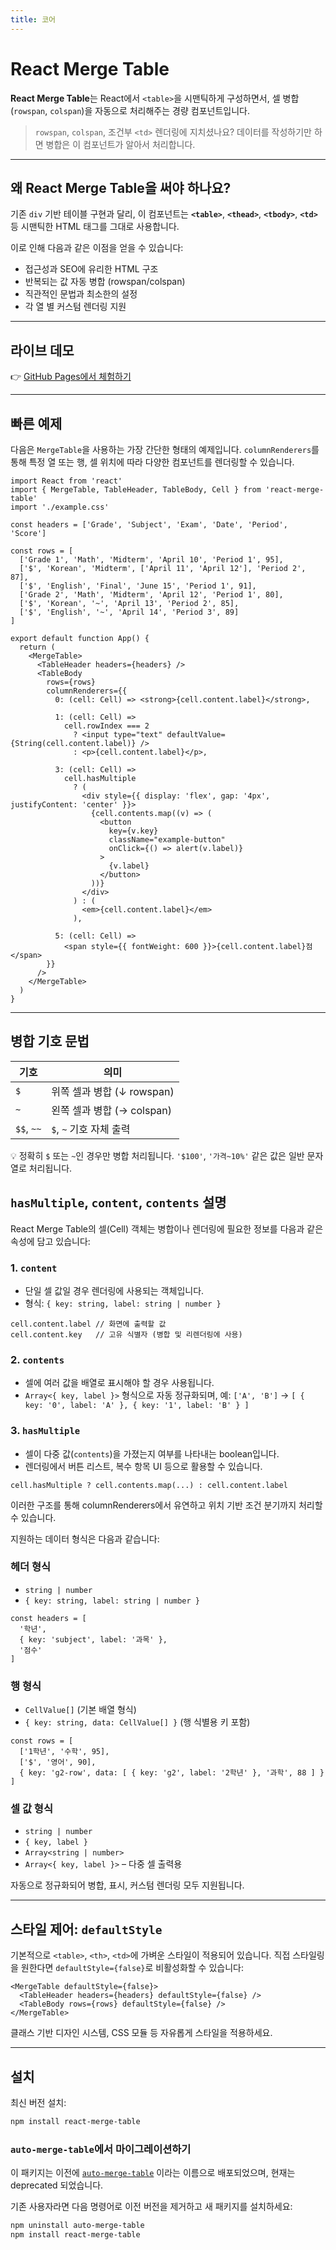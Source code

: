 ```yaml
---
title: 코어
---
```


# React Merge Table

**React Merge Table**는 React에서 `<table>`을 시맨틱하게 구성하면서, 셀 병합(`rowspan`, `colspan`)을 자동으로 처리해주는 경량 컴포넌트입니다.

> `rowspan`, `colspan`, 조건부 `<td>` 렌더링에 지치셨나요?
> 데이터를 작성하기만 하면 병합은 이 컴포넌트가 알아서 처리합니다.

---

## 왜 React Merge Table을 써야 하나요?

기존 `div` 기반 테이블 구현과 달리, 이 컴포넌트는 **`<table>`**, **`<thead>`**, **`<tbody>`**, **`<td>`** 등 시맨틱한 HTML 태그를 그대로 사용합니다.

이로 인해 다음과 같은 이점을 얻을 수 있습니다:

* 접근성과 SEO에 유리한 HTML 구조
* 반복되는 값 자동 병합 (rowspan/colspan)
* 직관적인 문법과 최소한의 설정
* 각 열 별 커스텀 렌더링 지원

---

## 라이브 데모

👉 [GitHub Pages에서 체험하기](https://pukkok.github.io/react-merge-table/)

---

## 빠른 예제

다음은 `MergeTable`을 사용하는 가장 간단한 형태의 예제입니다. `columnRenderers`를 통해 특정 열 또는 행, 셀 위치에 따라 다양한 컴포넌트를 렌더링할 수 있습니다.

```tsx
import React from 'react'
import { MergeTable, TableHeader, TableBody, Cell } from 'react-merge-table'
import './example.css'

const headers = ['Grade', 'Subject', 'Exam', 'Date', 'Period', 'Score']

const rows = [
  ['Grade 1', 'Math', 'Midterm', 'April 10', 'Period 1', 95],
  ['$', 'Korean', 'Midterm', ['April 11', 'April 12'], 'Period 2', 87],
  ['$', 'English', 'Final', 'June 15', 'Period 1', 91],
  ['Grade 2', 'Math', 'Midterm', 'April 12', 'Period 1', 80],
  ['$', 'Korean', '~', 'April 13', 'Period 2', 85],
  ['$', 'English', '~', 'April 14', 'Period 3', 89]
]

export default function App() {
  return (
    <MergeTable>
      <TableHeader headers={headers} />
      <TableBody
        rows={rows}
        columnRenderers={{
          0: (cell: Cell) => <strong>{cell.content.label}</strong>,

          1: (cell: Cell) =>
            cell.rowIndex === 2
              ? <input type="text" defaultValue={String(cell.content.label)} />
              : <p>{cell.content.label}</p>,

          3: (cell: Cell) =>
            cell.hasMultiple
              ? (
                <div style={{ display: 'flex', gap: '4px', justifyContent: 'center' }}>
                  {cell.contents.map((v) => (
                    <button
                      key={v.key}
                      className="example-button"
                      onClick={() => alert(v.label)}
                    >
                      {v.label}
                    </button>
                  ))}
                </div>
              ) : (
                <em>{cell.content.label}</em>
              ),

          5: (cell: Cell) =>
            <span style={{ fontWeight: 600 }}>{cell.content.label}점</span>
        }}
      />
    </MergeTable>
  )
}
```

---

## 병합 기호 문법

| 기호         | 의미                   |
| ---------- | -------------------- |
| `$`        | 위쪽 셀과 병합 (↓ rowspan) |
| `~`        | 왼쪽 셀과 병합 (→ colspan) |
| `$$`, `~~` | `$`, `~` 기호 자체 출력    |

💡 정확히 `$` 또는 `~`인 경우만 병합 처리됩니다. `'$100'`, `'가격~10%'` 같은 값은 일반 문자열로 처리됩니다.

## `hasMultiple`, `content`, `contents` 설명

React Merge Table의 셀(Cell) 객체는 병합이나 렌더링에 필요한 정보를 다음과 같은 속성에 담고 있습니다:

### 1. `content`

* 단일 셀 값일 경우 렌더링에 사용되는 객체입니다.
* 형식: `{ key: string, label: string | number }`

```
cell.content.label // 화면에 출력할 값
cell.content.key   // 고유 식별자 (병합 및 리렌더링에 사용)
```

### 2. `contents`

* 셀에 여러 값을 배열로 표시해야 할 경우 사용됩니다.
* `Array<{ key, label }>` 형식으로 자동 정규화되며, 예: `['A', 'B']` → `[ { key: '0', label: 'A' }, { key: '1', label: 'B' } ]`

### 3. `hasMultiple`

* 셀이 다중 값(`contents`)을 가졌는지 여부를 나타내는 boolean입니다.
* 렌더링에서 버튼 리스트, 복수 항목 UI 등으로 활용할 수 있습니다.

```
cell.hasMultiple ? cell.contents.map(...) : cell.content.label
```

이러한 구조를 통해 columnRenderers에서 유연하고 위치 기반 조건 분기까지 처리할 수 있습니다.

지원하는 데이터 형식은 다음과 같습니다:

### 헤더 형식

* `string | number`
* `{ key: string, label: string | number }`

```tsx
const headers = [
  '학년',
  { key: 'subject', label: '과목' },
  '점수'
]
```

### 행 형식

* `CellValue[]` (기본 배열 형식)
* `{ key: string, data: CellValue[] }` (행 식별용 키 포함)

```tsx
const rows = [
  ['1학년', '수학', 95],
  ['$', '영어', 90],
  { key: 'g2-row', data: [ { key: 'g2', label: '2학년' }, '과학', 88 ] }
]
```

### 셀 값 형식

* `string | number`
* `{ key, label }`
* `Array<string | number>`
* `Array<{ key, label }>` – 다중 셀 출력용

자동으로 정규화되어 병합, 표시, 커스텀 렌더링 모두 지원됩니다.

---

## 스타일 제어: `defaultStyle`

기본적으로 `<table>`, `<th>`, `<td>`에 가벼운 스타일이 적용되어 있습니다. 직접 스타일링을 원한다면 `defaultStyle={false}`로 비활성화할 수 있습니다:

```tsx
<MergeTable defaultStyle={false}>
  <TableHeader headers={headers} defaultStyle={false} />
  <TableBody rows={rows} defaultStyle={false} />
</MergeTable>
```

클래스 기반 디자인 시스템, CSS 모듈 등 자유롭게 스타일을 적용하세요.

---

## 설치

최신 버전 설치:

```bash
npm install react-merge-table
```

### `auto-merge-table`에서 마이그레이션하기

이 패키지는 이전에 [`auto-merge-table`](https://www.npmjs.com/package/auto-merge-table) 이라는 이름으로 배포되었으며, 현재는 deprecated 되었습니다.

기존 사용자라면 다음 명령어로 이전 버전을 제거하고 새 패키지를 설치하세요:

```bash
npm uninstall auto-merge-table
npm install react-merge-table
```